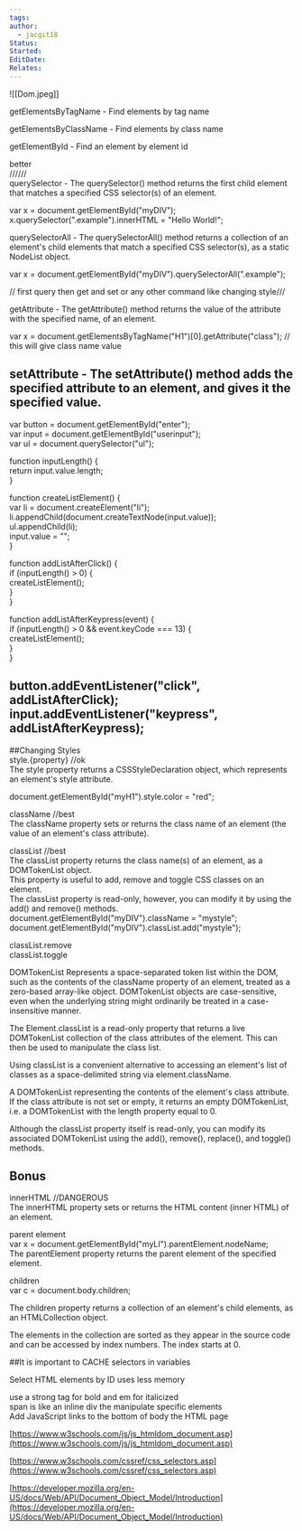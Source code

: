 ```yaml
---
tags: 
author:
  - jacgit18
Status: 
Started: 
EditDate: 
Relates:
---
```

![[Dom.jpeg]]

getElementsByTagName - Find elements by tag name  
  
getElementsByClassName - Find elements by class name  
  
getElementById - Find an element by element id  
  
  
better  
//////  
querySelector - The querySelector() method returns the first child element that matches a specified CSS selector(s) of an element.  
  
var x = document.getElementById("myDIV");  
x.querySelector(".example").innerHTML = "Hello World!";  
  
  
  
  
querySelectorAll - The querySelectorAll() method returns a collection of an element's child elements that match a specified CSS selector(s), as a static NodeList object.  
  
  
  
var x = document.getElementById("myDIV").querySelectorAll(".example");  
  
// first query then get and set or any other command like changing style///  
  
getAttribute - The getAttribute() method returns the value of the attribute with the specified name, of an element.  
  
var x = document.getElementsByTagName("H1")[0].getAttribute("class"); // this will give class name value  
  
  
setAttribute - The setAttribute() method adds the specified attribute to an element, and gives it the specified value.  
------------------------------------------------  
var button = document.getElementById("enter");  
var input = document.getElementById("userinput");  
var ul = document.querySelector("ul");  
  
function inputLength() {  
return input.value.length;  
}  
  
function createListElement() {  
var li = document.createElement("li");  
li.appendChild(document.createTextNode(input.value));  
ul.appendChild(li);  
input.value = "";  
}  
  
function addListAfterClick() {  
if (inputLength() > 0) {  
createListElement();  
}  
}  
  
function addListAfterKeypress(event) {  
if (inputLength() > 0 && event.keyCode === 13) {  
createListElement();  
}  
}  
  
button.addEventListener("click", addListAfterClick);  
input.addEventListener("keypress", addListAfterKeypress);  
----------------------------------------------  
  
##Changing Styles  
style.{property} //ok  
The style property returns a CSSStyleDeclaration object, which represents an element's style attribute.  
  
document.getElementById("myH1").style.color = "red";  
  
  
className //best  
The className property sets or returns the class name of an element (the value of an element's class attribute).  
  
  
classList //best  
The classList property returns the class name(s) of an element, as a DOMTokenList object.  
This property is useful to add, remove and toggle CSS classes on an element.  
The classList property is read-only, however, you can modify it by using the add() and remove() methods.  
document.getElementById("myDIV").className = "mystyle";  
document.getElementById("myDIV").classList.add("mystyle");  
  
classList.remove  
classList.toggle  
  
DOMTokenList Represents a space-separated token list within the DOM, such as the contents of the className property of an element, treated as a zero-based array-like object. DOMTokenList objects are case-sensitive, even when the underlying string might ordinarily be treated in a case-insensitive manner.  
  
The Element.classList is a read-only property that returns a live DOMTokenList collection of the class attributes of the element. This can then be used to manipulate the class list.  
  
Using classList is a convenient alternative to accessing an element's list of classes as a space-delimited string via element.className.  
  
  
  
A DOMTokenList representing the contents of the element's class attribute. If the class attribute is not set or empty, it returns an empty DOMTokenList, i.e. a DOMTokenList with the length property equal to 0.  
  
Although the classList property itself is read-only, you can modify its associated DOMTokenList using the add(), remove(), replace(), and toggle() methods.  
  
## Bonus  
innerHTML //DANGEROUS  
The innerHTML property sets or returns the HTML content (inner HTML) of an element.  
  
parent element  
var x = document.getElementById("myLI").parentElement.nodeName;  
The parentElement property returns the parent element of the specified element.  
  
  
  
children  
var c = document.body.children;  
  
The children property returns a collection of an element's child elements, as an HTMLCollection object.  
  
The elements in the collection are sorted as they appear in the source code and can be accessed by index numbers. The index starts at 0.  
  
  
  
##It is important to CACHE selectors in variables  
  
Select HTML elements by ID uses less memory  
  
use a strong tag for bold and em for italicized  
span is like an inline div the manipulate specific elements  
Add JavaScript links to the bottom of body the HTML page  
  
  
[https://www.w3schools.com/js/js_htmldom_document.asp](https://www.w3schools.com/js/js_htmldom_document.asp)  
  
[https://www.w3schools.com/cssref/css_selectors.asp](https://www.w3schools.com/cssref/css_selectors.asp)  
  
[https://developer.mozilla.org/en-US/docs/Web/API/Document_Object_Model/Introduction](https://developer.mozilla.org/en-US/docs/Web/API/Document_Object_Model/Introduction)